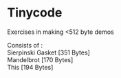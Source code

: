 # Tinycode
Exercises in making <512 byte demos

Consists of :    
Sierpinski Gasket [351 Bytes]    
Mandelbrot [170 Bytes]    
This [194 Bytes]
